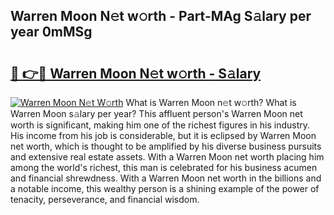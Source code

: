 ## Warren Moon N𝚎t w𝚘rth - Part-MAg S𝚊lary per year 0mMSg

# <h2><a href="http://gc1qnzz.nevu.top/?p=Warren+Moon">🔗 👉🔴 Warren Moon N𝚎t w𝚘rth - S𝚊lary</a></h2>

[![Warren Moon N𝚎t W𝚘rth](https://i.imgur.com/Oavwk0R.jpeg)](http://gc1qnzz.nevu.top/?p=Warren+Moon)
What is Warren Moon n𝚎t w𝚘rth? What is Warren Moon s𝚊lary per year?
This affluent person's Warren Moon net worth is significant, making him one of the richest figures in his industry. His income from his job is considerable, but it is eclipsed by Warren Moon net worth, which is thought to be amplified by his diverse business pursuits and extensive real estate assets. With a Warren Moon net worth placing him among the world's richest, this man is celebrated for his business acumen and financial shrewdness. With a Warren Moon net worth in the billions and a notable income, this wealthy person is a shining example of the power of tenacity, perseverance, and financial wisdom.
